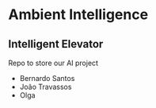 # Ambient Intelligence

## Intelligent Elevator

Repo to store our AI project

- Bernardo Santos
- João Travassos
- Olga
